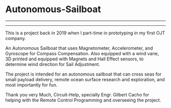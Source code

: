 # Autonomous-Sailboat
---------------------
---------------------

This is a project back in 2019 when I part-time in prototyping in my first OJT company.

An Autonomous Sailboat that uses Magnetometer, Accelerometer, and Gyroscope for Compass Compensation. Also equipped with a wind vane, 3D printed and equipped with Magnets and Hall Effect sensors, to determine wind direction for Sail Adjustment.

The project is intended for an autonomous sailboat that can cross seas for small payload delivery, remote ocean surface research and exploration, and most importantly for fun.

Thank you very Much, Circuit-Help, specially Engr. Gilbert Cacho for helping with the Remote Control Programming and overseeing the project.
